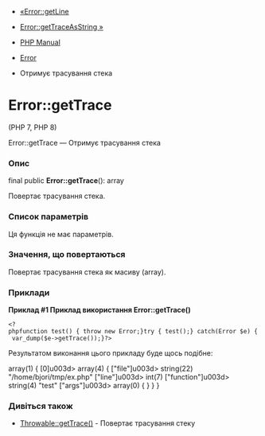 - [«Error::getLine](error.getline.md)
- [Error::getTraceAsString »](error.gettraceasstring.md)

- [PHP Manual](index.md)
- [Error](class.error.md)
- Отримує трасування стека

# Error::getTrace

(PHP 7, PHP 8)

Error::getTrace — Отримує трасування стека

### Опис

final public **Error::getTrace**(): array

Повертає трасування стека.

### Список параметрів

Ця функція не має параметрів.

### Значення, що повертаються

Повертає трасування стека як масиву (array).

### Приклади

**Приклад #1 Приклад використання **Error::getTrace()****

` <?phpfunction test() { throw new Error;}try { test();} catch(Error $e) { var_dump($e->getTrace());}?> `

Результатом виконання цього прикладу буде щось подібне:

array(1) {
[0]u003d>
array(4) {
["file"]u003d>
string(22) "/home/bjori/tmp/ex.php"
["line"]u003d>
int(7)
["function"]u003d>
string(4) "test"
["args"]u003d>
array(0) {
}
}
}

### Дивіться також

- [Throwable::getTrace()](throwable.gettrace.md) - Повертає
трасування стеку
